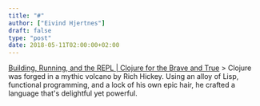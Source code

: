 ```yaml
---
title: "#"
author: ["Eivind Hjertnes"]
draft: false
type: "post"
date: 2018-05-11T02:00:00+02:00
---
```


[Building, Running, and
the REPL | Clojure for the Brave and True](https://www.braveclojure.com/getting-started/) > Clojure was forged in a
mythic volcano by Rich Hickey. Using an alloy of Lisp, functional
programming, and a lock of his own epic hair, he crafted a language
that's delightful yet powerful.
